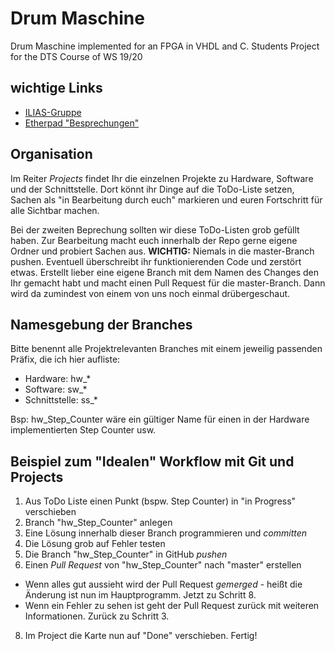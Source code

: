 # Drum Maschine
Drum Maschine implemented for an FPGA in VHDL and C. Students Project for the DTS Course of WS 19/20

## wichtige Links

- [ILIAS-Gruppe](https://ilias.th-koeln.de/goto.php?target=grp_1384088&client_id=ILIAS_FH_Koeln)
- [Etherpad "Besprechungen"](https://ilias.th-koeln.de/goto.php?target=xpdl_1411113&client_id=ILIAS_FH_Koeln)

## Organisation

Im Reiter *Projects* findet Ihr die einzelnen Projekte zu Hardware, Software und der Schnittstelle. Dort könnt ihr Dinge auf die ToDo-Liste setzen, Sachen als "in Bearbeitung durch euch" markieren und euren Fortschritt für alle Sichtbar machen. 

Bei der zweiten Beprechung sollten wir diese ToDo-Listen grob gefüllt haben. Zur Bearbeitung macht euch innerhalb der Repo gerne eigene Ordner und probiert Sachen aus. **WICHTIG:** Niemals in die master-Branch pushen. Eventuell überschreibt ihr funktionierenden Code und zerstört etwas. Erstellt lieber eine eigene Branch mit dem Namen des Changes den Ihr gemacht habt und macht einen Pull Request für die master-Branch. Dann wird da zumindest von einem von uns noch einmal drübergeschaut.

## Namesgebung der Branches

Bitte benennt alle Projektrelevanten Branches mit einem jeweilig passenden Präfix, die ich hier aufliste:

- Hardware: hw_*
- Software: sw_*
- Schnittstelle: ss_*

Bsp: hw_Step_Counter wäre ein gültiger Name für einen in der Hardware implementierten Step Counter usw.

## Beispiel zum "Idealen" Workflow mit Git und Projects

1. Aus ToDo Liste einen Punkt (bspw. Step Counter) in "in Progress" verschieben
2. Branch "hw_Step_Counter" anlegen
3. Eine Lösung innerhalb dieser Branch programmieren und *committen*
4. Die Lösung grob auf Fehler testen
5. Die Branch "hw_Step_Counter" in GitHub *pushen*
6. Einen *Pull Request* von "hw_Step_Counter" nach "master" erstellen
  - Wenn alles gut aussieht wird der Pull Request *gemerged* - heißt die Änderung ist nun im Hauptprogramm. Jetzt zu Schritt 8.
  - Wenn ein Fehler zu sehen ist geht der Pull Request zurück mit weiteren Informationen. Zurück zu Schritt 3.
8. Im Project die Karte nun auf "Done" verschieben. Fertig!
